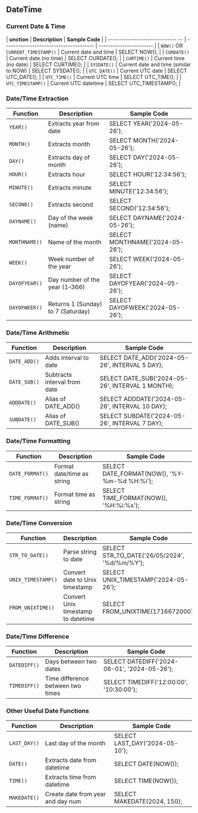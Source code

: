 ## DateTime

### Current Date & Time

| **unction**                      | **Description**                        | **Sample Code**         |
| ----------------------------- -- | -------------------------------------- | ----------------------- |
| `NOW()` OR `CURRENT_TIMESTAMP()` | Current date and time                  | SELECT NOW();           |
| `CURDATE()`                      | Current date (no time)                 | SELECT CURDATE();       |
| `CURTIME()`                      | Current time (no date)                 | SELECT CURTIME();       |
| `SYSDATE()`                      | Current date and time (similar to NOW) | SELECT SYSDATE();       |
| `UTC_DATE()`                     | Current UTC date                       | SELECT UTC_DATE();      |
| `UTC_TIME()`                     | Current UTC time                       | SELECT UTC_TIME();      |
| `UTC_TIMESTAMP()`                | Current UTC datetime                   | SELECT UTC_TIMESTAMP(); |

### Date/Time Extraction


| **Function**  | **Description**                    | **Sample Code**                 |
| --------------- | ------------------------------------ | --------------------------------- |
| `YEAR()`      | Extracts year from date            | SELECT YEAR('2024-05-26');      |
| `MONTH()`     | Extracts month                     | SELECT MONTH('2024-05-26');     |
| `DAY()`       | Extracts day of month              | SELECT DAY('2024-05-26');       |
| `HOUR()`      | Extracts hour                      | SELECT HOUR('12:34:56');        |
| `MINUTE()`    | Extracts minute                    | SELECT MINUTE('12:34:56');      |
| `SECOND()`    | Extracts second                    | SELECT SECOND('12:34:56');      |
| `DAYNAME()`   | Day of the week (name)             | SELECT DAYNAME('2024-05-26');   |
| `MONTHNAME()` | Name of the month                  | SELECT MONTHNAME('2024-05-26'); |
| `WEEK()`      | Week number of the year            | SELECT WEEK('2024-05-26');      |
| `DAYOFYEAR()` | Day number of the year (1–366)    | SELECT DAYOFYEAR('2024-05-26'); |
| `DAYOFWEEK()` | Returns 1 (Sunday) to 7 (Saturday) | SELECT DAYOFWEEK('2024-05-26'); |

### Date/Time Arithmetic


| **Function** | **Description**              | **Sample Code**                                  |
| -------------- | ------------------------------ | -------------------------------------------------- |
| `DATE_ADD()` | Adds interval to date        | SELECT DATE_ADD('2024-05-26', INTERVAL 5 DAY);   |
| `DATE_SUB()` | Subtracts interval from date | SELECT DATE_SUB('2024-05-26', INTERVAL 1 MONTH); |
| `ADDDATE()`  | Alias of DATE_ADD()          | SELECT ADDDATE('2024-05-26', INTERVAL 10 DAY);   |
| `SUBDATE()`  | Alias of DATE_SUB()          | SELECT SUBDATE('2024-05-26', INTERVAL 7 DAY);    |

### Date/Time Formatting


| **Function**    | **Description**            | **Sample Code**                              |
| ----------------- | ---------------------------- | ---------------------------------------------- |
| `DATE_FORMAT()` | Format date/time as string | SELECT DATE_FORMAT(NOW(), '%Y-%m-%d %H:%i'); |
| `TIME_FORMAT()` | Format time as string      | SELECT TIME_FORMAT(NOW(), '%H:%i:%s');       |

### Date/Time Conversion


| **Function**       | **Description**                    | **Sample Code**                               |
| -------------------- | ------------------------------------ | ----------------------------------------------- |
| `STR_TO_DATE()`    | Parse string to date               | SELECT STR_TO_DATE('26/05/2024', '%d/%m/%Y'); |
| `UNIX_TIMESTAMP()` | Convert date to Unix timestamp     | SELECT UNIX_TIMESTAMP('2024-05-26');          |
| `FROM_UNIXTIME()`  | Convert Unix timestamp to datetime | SELECT FROM_UNIXTIME(1716672000);             |

### Date/Time Difference


| **Function** | **Description**                   | **Sample Code**                              |
| -------------- | ----------------------------------- | ---------------------------------------------- |
| `DATEDIFF()` | Days between two dates            | SELECT DATEDIFF('2024-06-01', '2024-05-26'); |
| `TIMEDIFF()` | Time difference between two times | SELECT TIMEDIFF('12:00:00', '10:30:00');     |

### Other Useful Date Functions


| **Function** | **Description**                   | **Sample Code**                |
| -------------- | ----------------------------------- | -------------------------------- |
| `LAST_DAY()` | Last day of the month             | SELECT LAST_DAY('2024-05-10'); |
| `DATE()`     | Extracts date from datetime       | SELECT DATE(NOW());            |
| `TIME()`     | Extracts time from datetime       | SELECT TIME(NOW());            |
| `MAKEDATE()` | Create date from year and day num | SELECT MAKEDATE(2024, 150);    |
